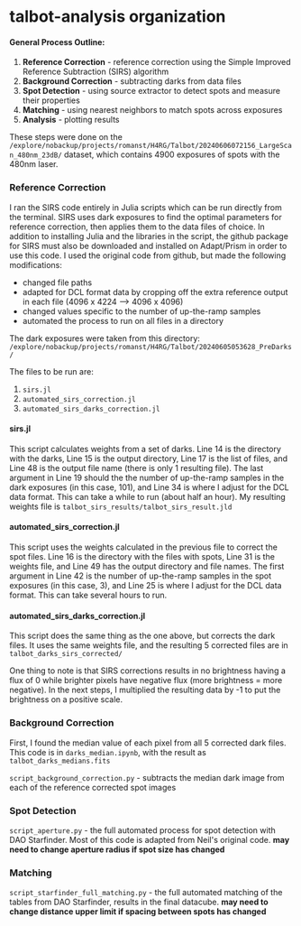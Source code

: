 # talbot-analysis organization

#### General Process Outline:
1. __Reference Correction__ - reference correction using the Simple Improved Reference Subtraction (SIRS) algorithm
2. __Background Correction__ - subtracting darks from data files
3. __Spot Detection__ - using source extractor to detect spots and measure their properties
4. __Matching__ - using nearest neighbors to match spots across exposures
5. __Analysis__ - plotting results

These steps were done on the `/explore/nobackup/projects/romanst/H4RG/Talbot/20240606072156_LargeScan_480nm_23dB/` dataset, which contains 4900 exposures of spots with the 480nm laser.

### Reference Correction

I ran the SIRS code entirely in Julia scripts which can be run directly from the terminal. SIRS uses dark exposures to find the optimal parameters for reference correction, then applies them to the data files of choice. In addition to installing Julia and the libraries in the script, the github package for SIRS must also be downloaded and installed on Adapt/Prism in order to use this code. I used the original code from github, but made the following modifications:

- changed file paths
- adapted for DCL format data by cropping off the extra reference output in each file (4096 x 4224 --> 4096 x 4096)
- changed values specific to the number of up-the-ramp samples
- automated the process to run on all files in a directory

The dark exposures were taken from this directory: `/explore/nobackup/projects/romanst/H4RG/Talbot/20240605053628_PreDarks/`

The files to be run are:
1. `sirs.jl`
2. `automated_sirs_correction.jl`
3. `automated_sirs_darks_correction.jl`

#### sirs.jl

This script calculates weights from a set of darks. Line 14 is the directory with the darks, Line 15 is the output directory, Line 17 is the list of files, and Line 48 is the output file name (there is only 1 resulting file). The last argument in Line 19 should the the number of up-the-ramp samples in the dark exposures (in this case, 101), and Line 34 is where I adjust for the DCL data format. This can take a while to run (about half an hour). My resulting weights file is `talbot_sirs_results/talbot_sirs_result.jld`

#### automated_sirs_correction.jl

This script uses the weights calculated in the previous file to correct the spot files. Line 16 is the directory with the files with spots, Line 31 is the weights file, and Line 49 has the output directory and file names. The first argument in Line 42 is the number of up-the-ramp samples in the spot exposures (in this case, 3), and Line 25 is where I adjust for the DCL data format. This can take several hours to run.

#### automated_sirs_darks_correction.jl

This script does the same thing as the one above, but corrects the dark files. It uses the same weights file, and the resulting 5 corrected files are in `talbot_darks_sirs_corrected/`

One thing to note is that SIRS corrections results in no brightness having a flux of 0 while brighter pixels have negative flux (more brightness = more negative). In the next steps, I multiplied the resulting data by -1 to put the brightness on a positive scale.

### Background Correction

First, I found the median value of each pixel from all 5 corrected dark files. This code is in `darks_median.ipynb`, with the result as `talbot_darks_medians.fits`

`script_background_correction.py` - subtracts the median dark image from each of the reference corrected spot images

### Spot Detection

`script_aperture.py` - the full automated process for spot detection with DAO Starfinder. Most of this code is adapted from Neil's original code.
__may need to change aperture radius if spot size has changed__

### Matching

`script_starfinder_full_matching.py` - the full automated matching of the tables from DAO Starfinder, results in the final datacube.
__may need to change distance upper limit if spacing between spots has changed__
